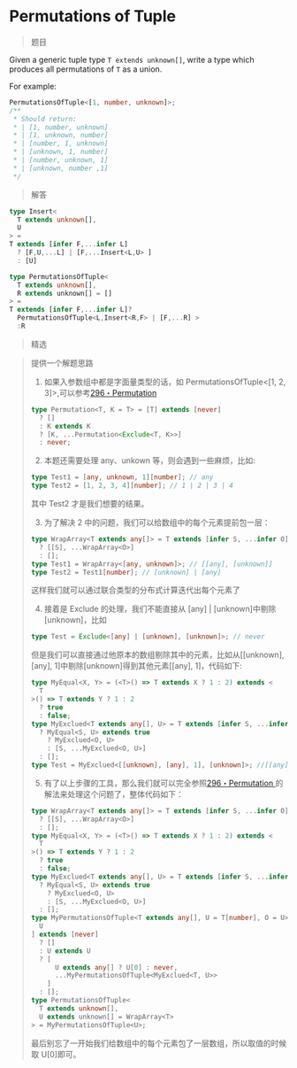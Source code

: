 # Permutations of Tuple

<BtnGroup 
	issue="https://tsch.js.org/21220/solutions"
	answer="https://github.com/type-challenges/type-challenges/issues/32278"
/>

> 题目

Given a generic tuple type `T extends unknown[]`, write a type which produces all permutations of `T` as a union.

For example:

```ts
PermutationsOfTuple<[1, number, unknown]>;
/**
 * Should return:
 * | [1, number, unknown]
 * | [1, unknown, number]
 * | [number, 1, unknown]
 * | [unknown, 1, number]
 * | [number, unknown, 1]
 * | [unknown, number ,1]
 */
```

> 解答

```ts
type Insert<
  T extends unknown[],
  U
> = 
T extends [infer F,...infer L]
  ? [F,U,...L] | [F,...Insert<L,U> ] 
  : [U]

type PermutationsOfTuple<
  T extends unknown[],
  R extends unknown[] = []
> = 
T extends [infer F,...infer L]?
  PermutationsOfTuple<L,Insert<R,F> | [F,...R] >
  :R
```

> 精选

<BtnGroup 
	featured="https://github.com/type-challenges/type-challenges/issues/31765"
/>

> 提供一个解题思路
>
> 1. 如果入参数组中都是字面量类型的话，如 PermutationsOfTuple<[1, 2, 3]>,可以参考[296・Permutation ](https://github.com/type-challenges/type-challenges/blob/main/questions/00296-medium-permutation/README.zh-CN.md)
>
> ```ts
> type Permutation<T, K = T> = [T] extends [never]
>   ? []
>   : K extends K
>   ? [K, ...Permutation<Exclude<T, K>>]
>   : never;
> ```
>
> 2. 本题还需要处理 any、unkown 等，则会遇到一些麻烦，比如:
>
> ```ts
> type Test1 = [any, unknown, 1][number]; // any
> type Test2 = [1, 2, 3, 4][number]; // 1 | 2 | 3 | 4
> ```
>
> 其中 Test2 才是我们想要的结果。
>
> 3. 为了解决 2 中的问题，我们可以给数组中的每个元素提前包一层：
>
> ```ts
> type WrapArray<T extends any[]> = T extends [infer S, ...infer O]
>   ? [[S], ...WrapArray<O>]
>   : [];
> type Test1 = WrapArray<[any, unknown]>; // [[any], [unknown]]
> type Test2 = Test1[number]; // [unknown] | [any]
> ```
>
> 这样我们就可以通过联合类型的分布式计算迭代出每个元素了
>
> 4. 接着是 Exclude 的处理，我们不能直接从 [any] | [unknown]中剔除[unknown]，比如
>
> ```ts
> type Test = Exclude<[any] | [unknown], [unknown]>; // never
> ```
>
> 但是我们可以直接通过他原本的数组剔除其中的元素，比如从[[unknown], [any], 1]中剔除[unknown]得到其他元素[[any], 1]，代码如下:
>
> ```ts
> type MyEqual<X, Y> = (<T>() => T extends X ? 1 : 2) extends <
>   T
> >() => T extends Y ? 1 : 2
>   ? true
>   : false;
> type MyExclued<T extends any[], U> = T extends [infer S, ...infer O]
>   ? MyEqual<S, U> extends true
>     ? MyExclued<O, U>
>     : [S, ...MyExclued<O, U>]
>   : [];
> type Test = MyExclued<[[unknown], [any], 1], [unknown]>; //[[any], 1]
> ```
>
> 5. 有了以上步骤的工具，那么我们就可以完全参照[296・Permutation ](https://github.com/type-challenges/type-challenges/blob/main/questions/00296-medium-permutation/README.zh-CN.md)的解法来处理这个问题了，整体代码如下：
>
> ```ts
> type WrapArray<T extends any[]> = T extends [infer S, ...infer O]
>   ? [[S], ...WrapArray<O>]
>   : [];
> type MyEqual<X, Y> = (<T>() => T extends X ? 1 : 2) extends <
>   T
> >() => T extends Y ? 1 : 2
>   ? true
>   : false;
> type MyExclued<T extends any[], U> = T extends [infer S, ...infer O]
>   ? MyEqual<S, U> extends true
>     ? MyExclued<O, U>
>     : [S, ...MyExclued<O, U>]
>   : [];
> type MyPermutationsOfTuple<T extends any[], U = T[number], O = U> = [
>   U
> ] extends [never]
>   ? []
>   : U extends U
>   ? [
>       U extends any[] ? U[0] : never,
>       ...MyPermutationsOfTuple<MyExclued<T, U>>
>     ]
>   : [];
> type PermutationsOfTuple<
>   T extends unknown[],
>   U extends unknown[] = WrapArray<T>
> > = MyPermutationsOfTuple<U>;
> ```
>
> 最后别忘了一开始我们给数组中的每个元素包了一层数组，所以取值的时候取 U[0]即可。

